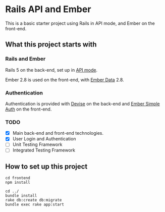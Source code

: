 # Rails API and Ember

This is a basic starter project using Rails in API mode, and Ember on the front-end.

## What this project starts with

### Rails and Ember

Rails 5 on the back-end, set up in [API mode](http://edgeguides.rubyonrails.org/api_app.html). 

Ember 2.8 is used on the front-end, with [Ember Data](https://github.com/emberjs/data) 2.8. 

### Authentication

Authentication is provided with [Devise](https://github.com/plataformatec/devise) on the back-end and [Ember Simple Auth](https://github.com/simplabs/ember-simple-auth) on the front-end.

### TODO

- [x] Main back-end and front-end technologies.
- [x] User Login and Authentication
- [ ] Unit Testing Framework
- [ ] Integrated Testing Framework

## How to set up this project
```
cd frontend
npm install
```

```
cd ../
bundle install
rake db:create db:migrate
bundle exec rake app:start
```





